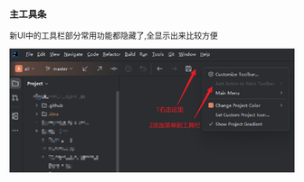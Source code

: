 ### 主工具条

新UI中的工具栏部分常用功能都隐藏了,全显示出来比较方便

![](https://raw.githubusercontent.com/huxiaoning/img/master/20250611160916.png)
